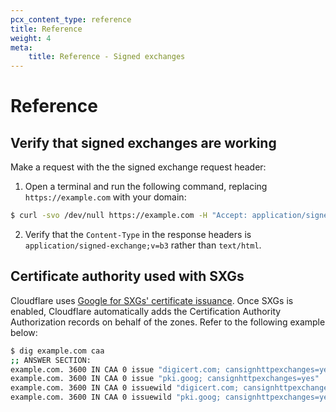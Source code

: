 ```yaml
---
pcx_content_type: reference
title: Reference
weight: 4
meta:
    title: Reference - Signed exchanges
---
```


# Reference

## Verify that signed exchanges are working

Make a request with the the signed exchange request header:

1. Open a terminal and run the following command, replacing `https://example.com` with your domain:

```sh
$ curl -svo /dev/null https://example.com -H "Accept: application/signed-exchange;v=b3"
```

2. Verify that the `Content-Type` in the response headers is `application/signed-exchange;v=b3` rather than `text/html`.

## Certificate authority used with SXGs

Cloudflare uses [Google for SXGs' certificate issuance](https://web.dev/signed-exchanges/#certificates). Once SXGs is enabled, Cloudflare automatically adds the Certification Authority Authorization records on behalf of the zones. Refer to the following example below:

```bash
$ dig example.com caa
;; ANSWER SECTION:
example.com. 3600 IN CAA 0 issue "digicert.com; cansignhttpexchanges=yes"
example.com. 3600 IN CAA 0 issue "pki.goog; cansignhttpexchanges=yes"
example.com. 3600 IN CAA 0 issuewild "digicert.com; cansignhttpexchanges=yes"
example.com. 3600 IN CAA 0 issuewild "pki.goog; cansignhttpexchanges=yes"
```